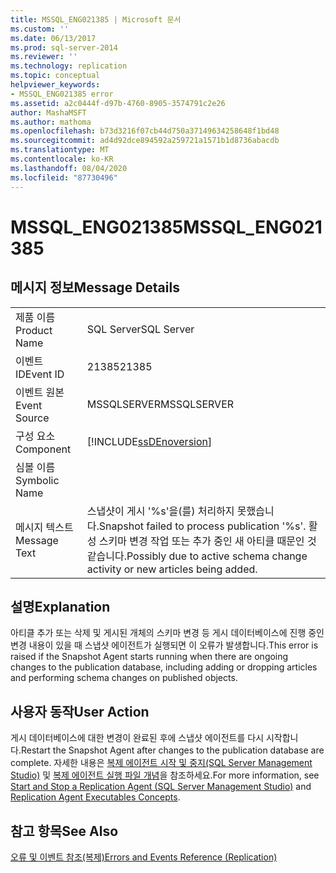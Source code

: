 ```yaml
---
title: MSSQL_ENG021385 | Microsoft 문서
ms.custom: ''
ms.date: 06/13/2017
ms.prod: sql-server-2014
ms.reviewer: ''
ms.technology: replication
ms.topic: conceptual
helpviewer_keywords:
- MSSQL_ENG021385 error
ms.assetid: a2c0444f-d97b-4760-8905-3574791c2e26
author: MashaMSFT
ms.author: mathoma
ms.openlocfilehash: b73d3216f07cb44d750a37149634258648f1bd48
ms.sourcegitcommit: ad4d92dce894592a259721a1571b1d8736abacdb
ms.translationtype: MT
ms.contentlocale: ko-KR
ms.lasthandoff: 08/04/2020
ms.locfileid: "87730496"
---
```

# <a name="mssql_eng021385"></a><span data-ttu-id="7da73-102">MSSQL_ENG021385</span><span class="sxs-lookup"><span data-stu-id="7da73-102">MSSQL_ENG021385</span></span>
    
## <a name="message-details"></a><span data-ttu-id="7da73-103">메시지 정보</span><span class="sxs-lookup"><span data-stu-id="7da73-103">Message Details</span></span>  
  
|||  
|-|-|  
|<span data-ttu-id="7da73-104">제품 이름</span><span class="sxs-lookup"><span data-stu-id="7da73-104">Product Name</span></span>|<span data-ttu-id="7da73-105">SQL Server</span><span class="sxs-lookup"><span data-stu-id="7da73-105">SQL Server</span></span>|  
|<span data-ttu-id="7da73-106">이벤트 ID</span><span class="sxs-lookup"><span data-stu-id="7da73-106">Event ID</span></span>|<span data-ttu-id="7da73-107">21385</span><span class="sxs-lookup"><span data-stu-id="7da73-107">21385</span></span>|  
|<span data-ttu-id="7da73-108">이벤트 원본</span><span class="sxs-lookup"><span data-stu-id="7da73-108">Event Source</span></span>|<span data-ttu-id="7da73-109">MSSQLSERVER</span><span class="sxs-lookup"><span data-stu-id="7da73-109">MSSQLSERVER</span></span>|  
|<span data-ttu-id="7da73-110">구성 요소</span><span class="sxs-lookup"><span data-stu-id="7da73-110">Component</span></span>|[!INCLUDE[ssDEnoversion](../../includes/ssdenoversion-md.md)]|  
|<span data-ttu-id="7da73-111">심볼 이름</span><span class="sxs-lookup"><span data-stu-id="7da73-111">Symbolic Name</span></span>||  
|<span data-ttu-id="7da73-112">메시지 텍스트</span><span class="sxs-lookup"><span data-stu-id="7da73-112">Message Text</span></span>|<span data-ttu-id="7da73-113">스냅샷이 게시 '%s'을(를) 처리하지 못했습니다.</span><span class="sxs-lookup"><span data-stu-id="7da73-113">Snapshot failed to process publication '%s'.</span></span> <span data-ttu-id="7da73-114">활성 스키마 변경 작업 또는 추가 중인 새 아티클 때문인 것 같습니다.</span><span class="sxs-lookup"><span data-stu-id="7da73-114">Possibly due to active schema change activity or new articles being added.</span></span>|  
  
## <a name="explanation"></a><span data-ttu-id="7da73-115">설명</span><span class="sxs-lookup"><span data-stu-id="7da73-115">Explanation</span></span>  
 <span data-ttu-id="7da73-116">아티클 추가 또는 삭제 및 게시된 개체의 스키마 변경 등 게시 데이터베이스에 진행 중인 변경 내용이 있을 때 스냅샷 에이전트가 실행되면 이 오류가 발생합니다.</span><span class="sxs-lookup"><span data-stu-id="7da73-116">This error is raised if the Snapshot Agent starts running when there are ongoing changes to the publication database, including adding or dropping articles and performing schema changes on published objects.</span></span>  
  
## <a name="user-action"></a><span data-ttu-id="7da73-117">사용자 동작</span><span class="sxs-lookup"><span data-stu-id="7da73-117">User Action</span></span>  
 <span data-ttu-id="7da73-118">게시 데이터베이스에 대한 변경이 완료된 후에 스냅샷 에이전트를 다시 시작합니다.</span><span class="sxs-lookup"><span data-stu-id="7da73-118">Restart the Snapshot Agent after changes to the publication database are complete.</span></span> <span data-ttu-id="7da73-119">자세한 내용은 [복제 에이전트 시작 및 중지&#40;SQL Server Management Studio&#41;](agents/start-and-stop-a-replication-agent-sql-server-management-studio.md) 및 [복제 에이전트 실행 파일 개념](concepts/replication-agent-executables-concepts.md)을 참조하세요.</span><span class="sxs-lookup"><span data-stu-id="7da73-119">For more information, see [Start and Stop a Replication Agent &#40;SQL Server Management Studio&#41;](agents/start-and-stop-a-replication-agent-sql-server-management-studio.md) and [Replication Agent Executables Concepts](concepts/replication-agent-executables-concepts.md).</span></span>  
  
## <a name="see-also"></a><span data-ttu-id="7da73-120">참고 항목</span><span class="sxs-lookup"><span data-stu-id="7da73-120">See Also</span></span>  
 [<span data-ttu-id="7da73-121">오류 및 이벤트 참조&#40;복제&#41;</span><span class="sxs-lookup"><span data-stu-id="7da73-121">Errors and Events Reference &#40;Replication&#41;</span></span>](errors-and-events-reference-replication.md)  
  
  

